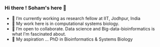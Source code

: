 ### Hi there ! Soham's here 👋


- 🔭 I’m currently working as research fellow at IIT, Jodhpur, India
- 🌱 My work here is in computational systems biology.
- 👯 I’m open to collaborate. Data science and Big-data-bioinformatics is what I'm fascinated about.   
- 💬 My aspiration ... PhD in Bioinformatics & Systems Biology


